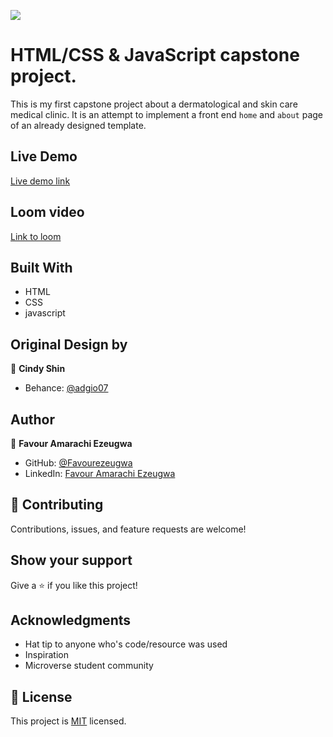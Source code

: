 ![](https://img.shields.io/badge/Microverse-blueviolet)

# HTML/CSS & JavaScript capstone project.

This is my first capstone project about a dermatological and skin care medical clinic. It is an attempt to implement a front end `home` and `about` page of an already designed template.

## Live Demo

[Live demo link](https://favourezeugwa.github.io/Capstone_Project1/)

## Loom video

[Link to loom](https://www.loom.com/share/ec2ed91811e44c0cbcb9ba0652858c55)

## Built With

- HTML
- CSS
- javascript

## Original Design by

👤 **Cindy Shin**

- Behance: [@adgio07](https://www.behance.net/adagio07)

## Author

👤 **Favour Amarachi Ezeugwa**

- GitHub: [@Favourezeugwa](https://github.com/Favourezeugwa)
- LinkedIn: [Favour Amarachi Ezeugwa](https://www.linkedin.com/in/favour-amarachi-ezeugwa-a5bb31149/)

## 🤝 Contributing

Contributions, issues, and feature requests are welcome!

## Show your support

Give a ⭐️ if you like this project!

## Acknowledgments

- Hat tip to anyone who's code/resource was used
- Inspiration
- Microverse student community

## 📝 License

This project is [MIT](./MIT.md) licensed.
